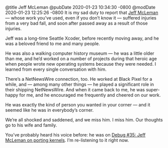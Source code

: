 @title Jeff McLeman
@pubDate 2020-01-23 10:34:30 -0800
@modDate 2020-01-23 12:25:26 -0800
It is my sad duty to report that [Jeff McLeman](https://www.jeffmcleman.com/) — whose work you’ve used, even if you don’t know it — suffered injuries from a very bad fall, and soon after passed away as a result of those injuries.

Jeff was a long-time Seattle Xcoder, before recently moving away, and he was a beloved friend to me and many people.

He was also a walking computer history museum — he was a little older than me, and he’d worked on a number of projects during that heroic age when people wrote new operating systems because they were needed. I learned from every single conversation with him.

There’s a NetNewsWire connection, too. He worked at Black Pixel for a while, and — among many other things — he played a significant role in their shipping NetNewsWire. And when it came back to me, he was super-happy for me, and he encouraged me frequently and cheered on our work.

He was exactly the kind of person you wanted in your corner — and it seemed like he was in everybody’s corner.

We’re all shocked and saddened, and we miss him. I miss him. Our thoughts go to his wife and family.

You’ve probably heard his voice before: he was on [Debug #35: Jeff McLeman on porting kernels](https://overcast.fm/+I_Lz9uCg). I’m re-listening to it right now.
